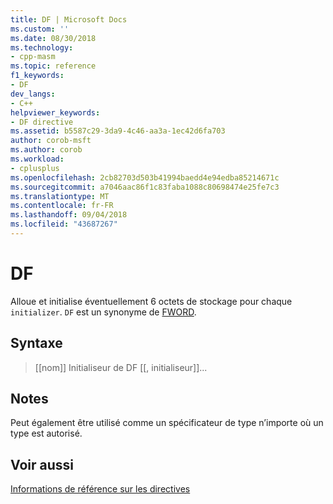 ```yaml
---
title: DF | Microsoft Docs
ms.custom: ''
ms.date: 08/30/2018
ms.technology:
- cpp-masm
ms.topic: reference
f1_keywords:
- DF
dev_langs:
- C++
helpviewer_keywords:
- DF directive
ms.assetid: b5587c29-3da9-4c46-aa3a-1ec42d6fa703
author: corob-msft
ms.author: corob
ms.workload:
- cplusplus
ms.openlocfilehash: 2cb82703d503b41994baedd4e94edba85214671c
ms.sourcegitcommit: a7046aac86f1c83faba1088c80698474e25fe7c3
ms.translationtype: MT
ms.contentlocale: fr-FR
ms.lasthandoff: 09/04/2018
ms.locfileid: "43687267"
---
```

# <a name="df"></a>DF

Alloue et initialise éventuellement 6 octets de stockage pour chaque `initializer`. `DF` est un synonyme de [FWORD](../../assembler/masm/fword.md).

## <a name="syntax"></a>Syntaxe

> [[nom]] Initialiseur de DF [[, initialiseur]]...

## <a name="remarks"></a>Notes

Peut également être utilisé comme un spécificateur de type n’importe où un type est autorisé.

## <a name="see-also"></a>Voir aussi

[Informations de référence sur les directives](../../assembler/masm/directives-reference.md)<br/>